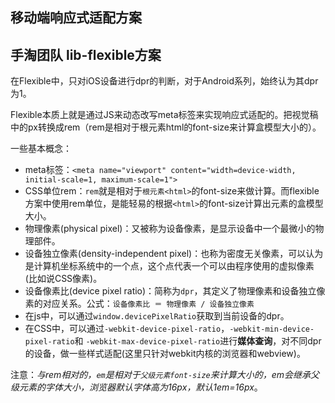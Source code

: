 ## 移动端响应式适配方案

## 手淘团队 lib-flexible方案
在Flexible中，只对iOS设备进行dpr的判断，对于Android系列，始终认为其dpr为1。

Flexible本质上就是通过JS来动态改写meta标签来实现响应式适配的。把视觉稿中的px转换成rem（rem是相对于根元素html的font-size来计算盒模型大小的）。

一些基本概念：
- meta标签：`<meta name="viewport" content="width=device-width, initial-scale=1, maximum-scale=1">`
- CSS单位rem：`rem`就是相对于`根元素<html>`的font-size来做计算。而flexible方案中使用rem单位，是能轻易的根据`<html>`的font-size计算出元素的盒模型大小。
- 物理像素(physical pixel)：又被称为设备像素，是显示设备中一个最微小的物理部件。
- 设备独立像素(density-independent pixel)：也称为密度无关像素，可以认为是计算机坐标系统中的一个点，这个点代表一个可以由程序使用的虚拟像素(比如说CSS像素)。
- 设备像素比(device pixel ratio)：简称为`dpr`，其定义了物理像素和设备独立像素的对应关系。公式：`设备像素比 ＝ 物理像素 / 设备独立像素`
- 在js中，可以通过`window.devicePixelRatio`获取到当前设备的dpr。
- 在CSS中，可以通过`-webkit-device-pixel-ratio`，`-webkit-min-device-pixel-ratio`和 `-webkit-max-device-pixel-ratio`进行**媒体查询**，对不同dpr的设备，做一些样式适配(这里只针对webkit内核的浏览器和webview)。

注意：*与rem相对的，`em`是相对于`父级元素font-size`来计算大小的，em会继承父级元素的字体大小，浏览器默认字体高为16px，默认1em=16px*。

